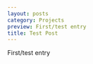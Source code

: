 ```yaml
---
layout: posts
category: Projects
preview: First/test entry
title: Test Post
---
```


First/test entry